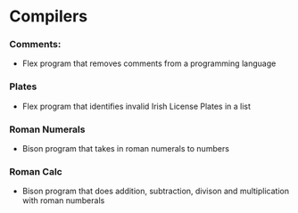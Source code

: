# Compilers

### Comments:

  - Flex program that removes comments from a programming language


### Plates
  - Flex program that identifies invalid Irish License Plates in a list

### Roman Numerals
  - Bison program that takes in roman numerals to numbers

### Roman Calc
  - Bison program that does addition, subtraction, divison and multiplication with roman numberals


